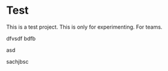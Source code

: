 
# Test
This is a test project. This is only for experimenting.
For teams.


dfvsdf bdfb

asd

sachjbsc

